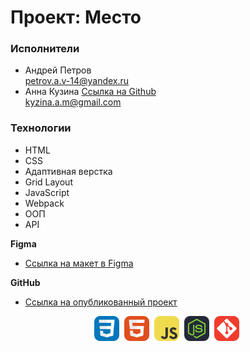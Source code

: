# Проект: Место

### Исполнители

+ Андрей Петров  
  <petrov.a.v-14@yandex.ru>
+ Анна Кузина [Ссылка на Github](https://github.com/KuzinaAnna)  
  <kyzina.a.m@gmail.com>

### Технологии

+ HTML
+ CSS
+ Адаптивная верстка
+ Grid Layout
+ JavaScript
+ Webpack
+ ООП
+ API

**Figma**

+ [Ссылка на макет в Figma](https://www.figma.com/file/2cn9N9jSkmxD84oJik7xL7/JavaScript.-Sprint-4?node-id=0%3A1)

**GitHub**

+ [Ссылка на опубликованный проект](https://petrov-andrey-dev.github.io/mesto-project/)

<div align="center">
  <img src="https://raw.githubusercontent.com/tandpfun/skill-icons/a50fa57465e82a1147fa512fb3d64cc5902df578/icons/CSS.svg"  title="CSS3" alt="CSS" width="40" height="40"/>&nbsp;
  <img src="https://raw.githubusercontent.com/tandpfun/skill-icons/a50fa57465e82a1147fa512fb3d64cc5902df578/icons/HTML.svg" title="HTML5" alt="HTML" width="40" height="40"/>&nbsp;
  <img src="https://raw.githubusercontent.com/tandpfun/skill-icons/a50fa57465e82a1147fa512fb3d64cc5902df578/icons/JavaScript.svg" title="JavaScript" alt="JavaScript" width="40" height="40"/>&nbsp;
  <img src="https://raw.githubusercontent.com/tandpfun/skill-icons/a50fa57465e82a1147fa512fb3d64cc5902df578/icons/NodeJS-Dark.svg" title="NodeJS" alt="NodeJS" width="40" height="40"/>&nbsp;
  <img src="https://raw.githubusercontent.com/tandpfun/skill-icons/a50fa57465e82a1147fa512fb3d64cc5902df578/icons/Git.svg" title="Git" **alt="Git" width="40" height="40"/>&nbsp;
</div>
